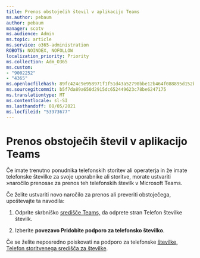 ```yaml
---
title: Prenos obstoječih števil v aplikacijo Teams
ms.author: pebaum
author: pebaum
manager: scotv
ms.audience: Admin
ms.topic: article
ms.service: o365-administration
ROBOTS: NOINDEX, NOFOLLOW
localization_priority: Priority
ms.collection: Adm_O365
ms.custom:
- "9002252"
- "4365"
ms.openlocfilehash: 89fc424c9e958971f1f51d43a52790bbe12b464f088895d152bfd00f41dd3561
ms.sourcegitcommit: b5f7da89a650d2915dc652449623c78be6247175
ms.translationtype: MT
ms.contentlocale: sl-SI
ms.lasthandoff: 08/05/2021
ms.locfileid: "53973677"
---
```

# <a name="port-existing-numbers-to-teams"></a>Prenos obstoječih števil v aplikacijo Teams

Če imate trenutno ponudnika telefonskih storitev ali operaterja in že imate telefonske številke za svoje uporabnike ali storitve, morate ustvariti »naročilo prenosa« za prenos teh telefonskih številk v Microsoft Teams.  

Če želite ustvariti novo naročilo za prenos ali preveriti obstoječega, upoštevajte ta navodila: 

1. Odprite skrbniško [središče Teams,](https://admin.teams.microsoft.com/phone-numbers) da odprete stran Telefon številke številk. 

1. Izberite **povezavo Pridobite podporo za telefonsko številko**. 

Če se želite neposredno poiskovati na podporo za telefonske [številke, Telefon storitvenega središča za številke](https://pstnsd.powerappsportals.com/).  